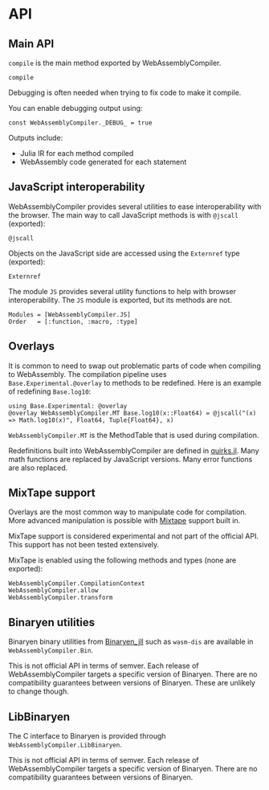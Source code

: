 # API

## Main API

`compile` is the main method exported by WebAssemblyCompiler.

```@docs
compile
```

Debugging is often needed when trying to fix code to make it compile.

You can enable debugging output using:

    const WebAssemblyCompiler._DEBUG_ = true

Outputs include:
* Julia IR for each method compiled
* WebAssembly code generated for each statement

## JavaScript interoperability

WebAssemblyCompiler provides several utilities to ease interoperability with the browser.
The main way to call JavaScript methods is with `@jscall` (exported):

```@docs
@jscall
```

Objects on the JavaScript side are accessed using the `Externref` type (exported):

```@docs
Externref
```

The module `JS` provides several utility functions to help with browser interoperability.
The `JS` module is exported, but its methods are not.

```@autodocs
Modules = [WebAssemblyCompiler.JS]
Order   = [:function, :macro, :type]
```

## Overlays

It is common to need to swap out problematic parts of code when compiling to WebAssembly.
The compilation pipeline uses `Base.Experimental.@overlay` to methods to be redefined. 
Here is an example of redefining `Base.log10`:

```
using Base.Experimental: @overlay
@overlay WebAssemblyCompiler.MT Base.log10(x::Float64) = @jscall("(x) => Math.log10(x)", Float64, Tuple{Float64}, x)
```

`WebAssemblyCompiler.MT` is the MethodTable that is used during compilation.

Redefinitions built into WebAssemblyCompiler are defined in 
[quirks.jl](https://github.com/tshort/WebAssemblyCompiler.jl/blob/main/src/javascript-interop.jl).
Many math functions are replaced by JavaScript versions.
Many error functions are also replaced.

## MixTape support

Overlays are the most common way to manipulate code for compilation.
More advanced manipulation is possible with [Mixtape](https://github.com/JuliaCompilerPlugins/Mixtape.jl) support built in.

MixTape support is considered experimental and not part of the official API.
This support has not been tested extensively.

MixTape is enabled using the following methods and types (none are exported):

```@docs
WebAssemblyCompiler.CompilationContext 
WebAssemblyCompiler.allow 
WebAssemblyCompiler.transform 
```

## Binaryen utilities

Binaryen binary utilities from [Binaryen_jll](https://github.com/JuliaBinaryWrappers/Binaryen_jll.jl) 
such as `wasm-dis` are available in `WebAssemblyCompiler.Bin`.

This is not official API in terms of semver. 
Each release of WebAssemblyCompiler targets a specific version of Binaryen. 
There are no compatibility guarantees between versions of Binaryen. 
These are unlikely to change though.

## LibBinaryen

The C interface to Binaryen is provided through `WebAssemblyCompiler.LibBinaryen`. 

This is not official API in terms of semver. 
Each release of WebAssemblyCompiler targets a specific version of Binaryen. 
There are no compatibility guarantees between versions of Binaryen.

